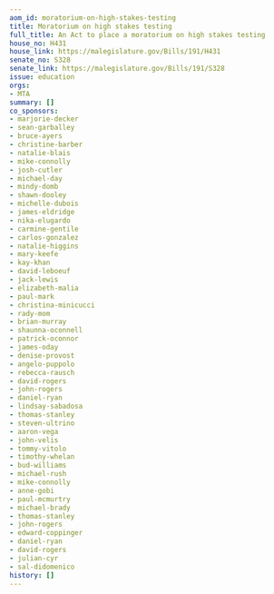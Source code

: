 ```yaml
---
aom_id: moratorium-on-high-stakes-testing
title: Moratorium on high stakes testing
full_title: An Act to place a moratorium on high stakes testing
house_no: H431
house_link: https://malegislature.gov/Bills/191/H431
senate_no: S328
senate_link: https://malegislature.gov/Bills/191/S328
issue: education
orgs:
- MTA
summary: []
co_sponsors:
- marjorie-decker
- sean-garballey
- bruce-ayers
- christine-barber
- natalie-blais
- mike-connolly
- josh-cutler
- michael-day
- mindy-domb
- shawn-dooley
- michelle-dubois
- james-eldridge
- nika-elugardo
- carmine-gentile
- carlos-gonzalez
- natalie-higgins
- mary-keefe
- kay-khan
- david-leboeuf
- jack-lewis
- elizabeth-malia
- paul-mark
- christina-minicucci
- rady-mom
- brian-murray
- shaunna-oconnell
- patrick-oconnor
- james-oday
- denise-provost
- angelo-puppolo
- rebecca-rausch
- david-rogers
- john-rogers
- daniel-ryan
- lindsay-sabadosa
- thomas-stanley
- steven-ultrino
- aaron-vega
- john-velis
- tommy-vitolo
- timothy-whelan
- bud-williams
- michael-rush
- mike-connolly
- anne-gobi
- paul-mcmurtry
- michael-brady
- thomas-stanley
- john-rogers
- edward-coppinger
- daniel-ryan
- david-rogers
- julian-cyr
- sal-didomenico
history: []
---
```

